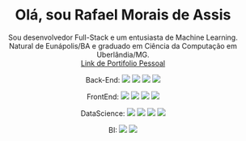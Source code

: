 <h1 align="center">Olá, sou Rafael Morais de Assis</h1>

<p align="center">
  Sou desenvolvedor Full-Stack e um entusiasta de Machine Learning. Natural de Eunápolis/BA e graduado em Ciência da Computação em Uberlândia/MG.
<br/>
  <a href="https://rafaelmassis.com.br/">Link de Portifolio Pessoal</a>
</p>

<!-- Find more symbols: https://tech-blog.s-yoshiki.com/entry/150 -->

<p align="center">
  Back-End:
  <img src="https://img.shields.io/badge/-Java-e43b2e.svg?logo=java&style=flat-square"/>
  <img src="https://img.shields.io/badge/-Spring-f7f7f7.svg?logo=spring&style=flat-square"/>
  <img src="https://img.shields.io/badge/-Node.js-8bbe3d.svg?logo=node.js&style=flat-square&logoColor=white"/>
  <img src="https://img.shields.io/badge/-Django-092E20.svg?logo=django&style=flat-square"/>
  </p>
<p align="center">
  FrontEnd:
  <img src="https://img.shields.io/badge/-HTML5-E34F26?style=flat-square&logo=html5&logoColor=white" />
  <img src="https://img.shields.io/badge/-CSS3-1572B6?style=flat-square&logo=css3" />
  <img src="https://img.shields.io/badge/-JavaScript-black?style=flat-square&logo=javascript" />
  <img src="https://img.shields.io/badge/-Vue.js-336c69.svg?logo=vue.js&style=flat-square"/>
  </p>
  <p align="center">
  DataScience: 
  <img src="https://img.shields.io/badge/-Python-f7ca3e.svg?logo=python&style=flat-square">
  <img src="https://img.shields.io/badge/-Pandas-171f52.svg?logo=pandas&style=flat-square">
  <img src="https://img.shields.io/badge/-Kaggle-20BEFF.svg?logo=kaggle&style=flat-square&logoColor=white">
  <img src="https://img.shields.io/badge/-scikit--learn-f89a36.svg?logo=&style=flat-square">
  </p>
  <p align="center">
  BI: 
  <img src="https://img.shields.io/badge/-Power%20BI-f0c92d.svg?logo=power%20bi&style=flat-square&logoColor=black">
  <img src="https://img.shields.io/badge/-pentaho%20pdi-1f7ac2.svg?logo=&style=flat-square">
  </p>
  <p align="center">
  <!--
  Mobile:
  <img src="https://img.shields.io/badge/-Flutter-53c5f8.svg?logo=flutter&style=flat-square">
  -->
  </p>
  
</p>

<!-- Mais configurações :: https://github.com/anuraghazra/github-readme-stats -->
 <!--
 <div align="center">

![Rafael Morais de Assis github stats](https://github-readme-stats.vercel.app/api?username=rafanthx13&count_private=true&show_icons=true&theme=tokyonight)

[![Top Langs](https://github-readme-stats.vercel.app/api/top-langs/?username=rafanthx13&count_private=true&theme=tokyonight)](https://github.com/rafanthx13/github-readme-stats)

[![Readme Card](https://github-readme-stats.vercel.app/api/pin/?username=anuraghazra&repo=github-readme-stats)](https://github.com/anuraghazra/github-readme-stats)

   </div>
   -->
